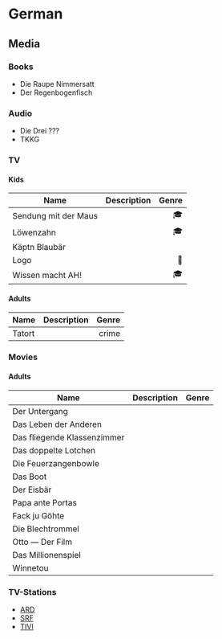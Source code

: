 # German
## Media
### Books
- Die Raupe Nimmersatt
- Der Regenbogenfisch
### Audio
- Die Drei ???
- TKKG
### TV
#### Kids
Name  | Description | Genre |
 ------------ | :-----------: | -----------: |
 Sendung mit der Maus | |:mortar_board:|
 Löwenzahn | | :mortar_board:|
 Käptn Blaubär | | |
 Logo | | :newspaper:|
 Wissen macht AH! | | :mortar_board:|
#### Adults
Name  | Description | Genre |
 ------------ | :-----------: | -----------: |
 Tatort | |crime|

### Movies
#### Adults
Name  | Description | Genre |
 ------------ | :-----------: | -----------: |
 Der Untergang | | |
 Das Leben der Anderen | | |
 Das fliegende Klassenzimmer | | |
 Das doppelte Lotchen | | | 
 Die Feuerzangenbowle | | |
 Das Boot | | |
 Der Eisbär | | |
 Papa ante Portas | | |
 Fack ju Göhte | | |
 Die Blechtrommel | | |
 Otto — Der Film | | | 
 Das Millionenspiel | ||  
 Winnetou | ||  
### TV-Stations
- [ARD](http://www.ardmediathek.de/tv)
- [SRF](http://www.srf.ch/)
- [TIVI](http://www.tivi.de/)
